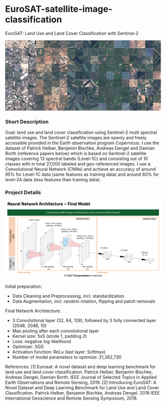 # EuroSAT-satellite-image-classification
EuroSAT: Land Use and Land Cover Classification with Sentinel-2

![EuroSAT overview image](https://github.com/Sesatt/EuroSAT-satellite-image-classification/blob/main/eurosat_overview_small.jpg?raw=true)

### Short Description

Goal: land use and land cover classification using Sentinel-2 multi spectral satellite images. The Sentinel-2 satellite images are openly and freely accessible provided in the Earth observation program Copernicus. I use the dataset of Patrick Helber, Benjamin Bischke, Andreas Dengel and Damian Borth (reference papers below) which is based on Sentinel-2 satellite images covering 13 spectral bands (Level-1C) and consisting out of 10 classes with in total 27,000 labeled and geo-referenced images. 
I use a Convolutional Neural Network (CNNs) and achieve an accuracy of around 95\% for Level-1C data (same features as training data) and around 60% for level-2A data (less features than training data). 

### Project Details

![Network Architecture](https://github.com/Sesatt/EuroSAT-satellite-image-classification/blob/main/Network_Architecture.png?raw=true)

Initial preparation: 
- Data Cleaning and Preprocessing, incl. standardization
- Data Augmentation, incl. random rotation, flipping and patch removals

Final Network Architecture:
- 3 Convolutional layer (32, 64, 128), followed by 3 fully connected layer (2048, 2048, 10) 
- Max pooling after each convolutional layer
- Kernel size: 5x5 (stride 1, padding 2)
- Loss: negative log-likelihood
- Optimizer: SGD
- Activation function: ReLu (last layer: Softmax)
- Number of model parameters to optimize: 21,262,730


References:
[1] Eurosat: A novel dataset and deep learning benchmark for land use and land cover classification. Patrick Helber, Benjamin Bischke, Andreas Dengel, Damian Borth. IEEE Journal of Selected Topics in Applied Earth Observations and Remote Sensing, 2019.
[2] Introducing EuroSAT: A Novel Dataset and Deep Learning Benchmark for Land Use and Land Cover Classification. Patrick Helber, Benjamin Bischke, Andreas Dengel. 2018 IEEE International Geoscience and Remote Sensing Symposium, 2018.
